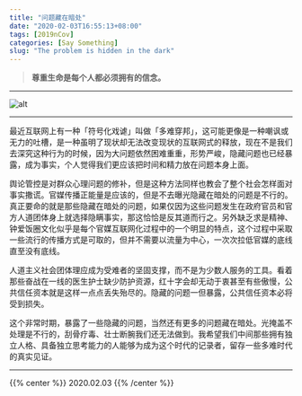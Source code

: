 ```yaml
---
title: "问题藏在暗处"
date: "2020-02-03T16:55:13+08:00"
tags: [2019nCov]
categories: [Say Something]
slug: "The problem is hidden in the dark"
---
```


> **尊重生命是每个人都必须拥有的信念。**

---

![alt](https://dawnblog-1300625500.cos.ap-guangzhou.myqcloud.com/images/20200203172032.jpg "Google" )

---

最近互联网上有一种「符号化戏谑」叫做「多难穿邦」，这可能更像是一种嘲讽或无力的吐槽，是一种虽明了现状却无法改变现状的互联网式的释放，现在不是我们去深究这种行为的时候，因为大问题依然困难重重，形势严峻，隐藏问题也已经暴露，成为事实，个人觉得我们更应该把时间和精力放在问题本身上面。

舆论管控是对群众心理问题的修补，但是这种方法同样也教会了整个社会怎样面对事实撒谎。官媒传播正能量是应该的，但是不去曝光隐藏在暗处的问题是不行的。真正要命的就是那些隐藏在暗处的问题，如果仅因为这些问题发生在政府官员和官方人道团体身上就选择隐瞒事实，那这恰恰是反其道而行之。另外缺乏求是精神、钟爱饭圈文化似乎是每个官媒互联网化过程中的一个明显的特点，这个过程中采取一些流行的传播方式是可取的，但并不需要以流量为中心，一次次拉低官媒的底线直至没有底线。

人道主义社会团体理应成为受难者的坚固支撑，而不是为少数人服务的工具。看着那些奋战在一线的医生护士缺少防护资源，红十字会却无动于衷甚至有些傲慢，公共信任资本就是这样一点点丢失殆尽的。隐藏的问题一但暴露，公共信任资本必将受到损失。

这个非常时期，暴露了一些隐藏的问题，当然还有更多的问题藏在暗处。光掩盖不处理是不行的，刮骨疗毒、壮士断腕我们还无法做到。我希望我们中间那些拥有独立人格、具备独立思考能力的人能够为成为这个时代的记录者，留存一些多难时代的真实见证。

---

{{% center %}} 2020.02.03 {{% /center %}}